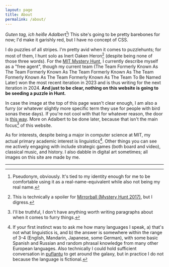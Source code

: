 ```yaml
---
layout: page
title: About
permalink: /about/
---
```


*Guten tag, ich heiße Adalbert*[^name]! This site's going to be pretty barebones for now; I'd make it garishly red, but I have no concept of CSS.

<!-- ![Hello!]( "Uh, is this how waving works? OK.") -->

I do puzzles of all stripes. I'm pretty avid when it comes to puzzlehunts; for most of them, I hunt solo as Inert Oaken Heron[^heron] (despite being none of those three words). For the [MIT Mystery Hunt](https://puzzles.mit.edu/), I currently describe myself as a "free agent", though my current team (The Team Formerly Known As The Team Formerly Known As The Team Formerly Known As The Team Formerly Known As The Team Formerly Known As The Team To Be Named Later) won the most recent iteration in 2023 and is thus writing for the next iteration in 2024. **And just to be clear, nothing on this website is going to be seeding a puzzle in Hunt.**

In case the image at the top of this page wasn't clear enough, I am also a furry (or whatever slightly more specific term they use for people with bird sonas these days). If you're not cool with that for whatever reason, the door is [this way](https://soatok.blog/2023/01/27/dogwhistles-and-other-falsehoods-uttered-about-furries/). More on Adalbert to be done later, because that isn't the main focus[^focus] of this website.

As for interests, despite being a major in computer science at MIT, my actual primary academic interest is linguistics[^linguistics]. Other things you can see me actively engaging with include strategic games (both board and video), classical music, and history. I also dabble in digital art sometimes; all images on this site are made by me.

---

[^name]: Pseudonym, obviously. It's tied to my identity enough for me to be comfortable using it as a real-name-equivalent while also not being my real name.
[^heron]: This is technically a spoiler for [Mirrorball (Mystery Hunt 2017)](https://puzzles.mit.edu/2017/puzzle/mirrorball.html), but I digress.
[^focus]: I'll be truthful, I don't have anything worth writing paragraphs about when it comes to furry things.
[^linguistics]: If your first instinct was to ask me how many languages I speak, a) that's not what linguistics is, and b) the answer is somewhere within the range of 3-4 (English, Mandarin, Japanese, some German), with some basic Spanish and Russian and random phrasal knowledge from many other European languages. Also technically I could hold sufficient conversation in [puflantu](https://2019.galacticpuzzlehunt.com/artifacts.html) to get around the galaxy, but in practice I do not because the language is fictional.
